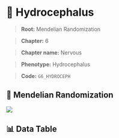 # 🧪 Hydrocephalus

> **Root:** Mendelian Randomization

> **Chapter:** 6  

> **Chapter name:** Nervous

> **Phenotype:** Hydrocephalus  

> **Code:** `G6_HYDROCEPH`

## 🧬 Mendelian Randomization  

<img src="/MR/Figures/Forward/G6_HYDROCEPH.png"/>

## 📊 Data Table

<CsvTableMRF src="/MR/Data/Forward/G6_HYDROCEPH.csv"/>
